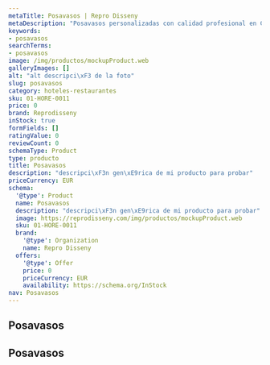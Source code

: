 ```yaml
---
metaTitle: Posavasos | Repro Disseny
metaDescription: "Posavasos personalizadas con calidad profesional en Catalu\xF1a."
keywords:
- posavasos
searchTerms:
- posavasos
image: /img/productos/mockupProduct.web
galleryImages: []
alt: "alt descripci\xF3 de la foto"
slug: posavasos
category: hoteles-restaurantes
sku: 01-HORE-0011
price: 0
brand: Reprodisseny
inStock: true
formFields: []
ratingValue: 0
reviewCount: 0
schemaType: Product
type: producto
title: Posavasos
description: "descripci\xF3n gen\xE9rica de mi producto para probar"
priceCurrency: EUR
schema:
  '@type': Product
  name: Posavasos
  description: "descripci\xF3n gen\xE9rica de mi producto para probar"
  image: https://reprodisseny.com/img/productos/mockupProduct.web
  sku: 01-HORE-0011
  brand:
    '@type': Organization
    name: Repro Disseny
  offers:
    '@type': Offer
    price: 0
    priceCurrency: EUR
    availability: https://schema.org/InStock
nav: Posavasos
---
```


## Posavasos

## Posavasos
